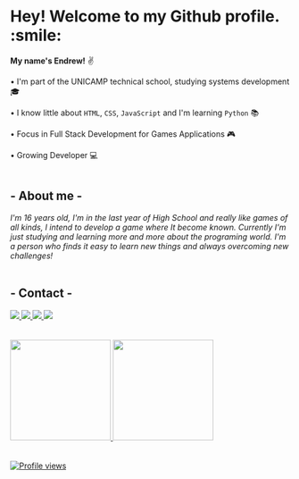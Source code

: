 <h1> Hey! Welcome to my Github profile. :smile: </h1>

**My name's Endrew!** :v:

• I'm part of the UNICAMP technical school, studying systems development :mortar_board:

• I know little about `HTML`, `CSS`, `JavaScript` and I'm learning `Python` :books:

• Focus in Full Stack Development for Games Applications :video_game:

• Growing Developer :computer:
<br>
<br>
## - About me -

_I'm 16 years old, I'm in the last year of High School and really like games of all kinds, I intend to develop a game where It become known. Currently I'm just studying and learning more and more about the programing world. I'm a person who finds it easy to learn new things and always overcoming new challenges!_
<br>
<br>
## - Contact -

<div>
  <a href="https://instagram.com/sk.ends" target="_blank">
    <img src="https://img.shields.io/badge/-Instagram-%23E4405F?style=for-the-badge&logo=instagram&logoColor=white" target="_blank">
  </a>
  
  <a href = "mailto:endrew.s2302@gmail.com">
    <img src="https://img.shields.io/badge/Gmail-D14836?style=for-the-badge&logo=gmail&logoColor=white" target="_blank">
  </a>
  
  <a href="https://www.linkedin.com/in/endrewsk" target="_blank">
    <img src="https://img.shields.io/badge/-LinkedIn-%230077B5?style=for-the-badge&logo=linkedin&logoColor=white" target="_blank">
  </a>
  
  <a href="https://www.twitter/sk_ends" target="_blank">
    <img src="https://img.shields.io/badge/Twitter-00ACEE?style=for-the-badge&logo=twitter&logoColor=white" target="_blank">
  </a>
  
</div>
<br>
<br>
<div>
<a href="https://github.com/endrewsk">
  
<img height="180em" src="https://github-readme-stats.vercel.app/api/top-langs/?username=endrewsk&layout=compact&langs_count=7&theme=dark"/>
  
<img height="180em" src="https://github-readme-stats.vercel.app/api?username=endrewsk&show_icons=true&theme=dark&include_all_commits=true&count_private=true"/>
  
</div>
<br>
<br>
<img src="https://komarev.com/ghpvc/?username=endrewsk&color=yellow" alt="Profile views" />
